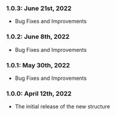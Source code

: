 ### 1.0.3: June 21st, 2022

- Bug Fixes and Improvements

### 1.0.2: June 8th, 2022

- Bug Fixes and Improvements

### 1.0.1: May 30th, 2022

- Bug Fixes and Improvements


### 1.0.0: April 12th, 2022

- The initial release of the new structure
